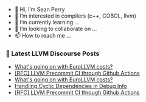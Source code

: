 - 👋 Hi, I’m Sean Perry
- 👀 I’m interested in compilers (c++, COBOL, llvm)
- 🌱 I’m currently learning ...
- 💞️ I’m looking to collaborate on ...
- 📫 How to reach me ...

<!---
s66perry/s66perry is a ✨ special ✨ repository because its `README.md` (this file) appears on your GitHub profile.
You can click the Preview link to take a look at your changes.
--->
### 📕 Latest LLVM Discourse Posts

<!-- DISCOURSE-LLVM:START -->
- [What&#39;s going on with EuroLLVM costs?](https://discourse.llvm.org/t/whats-going-on-with-eurollvm-costs/76687#post_20)
- [[RFC] LLVM Precommit CI through Github Actions](https://discourse.llvm.org/t/rfc-llvm-precommit-ci-through-github-actions/76456?page=2#post_32)
- [What&#39;s going on with EuroLLVM costs?](https://discourse.llvm.org/t/whats-going-on-with-eurollvm-costs/76687#post_19)
- [Handling Cyclic Dependencies in Debug Info](https://discourse.llvm.org/t/handling-cyclic-dependencies-in-debug-info/67526#post_16)
- [[RFC] LLVM Precommit CI through Github Actions](https://discourse.llvm.org/t/rfc-llvm-precommit-ci-through-github-actions/76456?page=2#post_31)
<!-- DISCOURSE-LLVM:END -->
